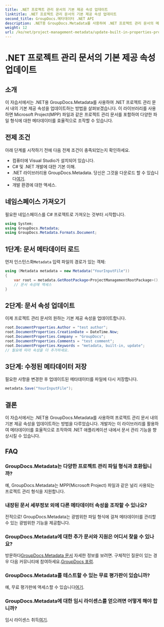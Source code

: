 ```yaml
---
title: .NET 프로젝트 관리 문서의 기본 제공 속성 업데이트
linktitle: .NET 프로젝트 관리 문서의 기본 제공 속성 업데이트
second_title: GroupDocs.메타데이터 .NET API
description: .NET용 GroupDocs.Metadata를 사용하여 .NET 프로젝트 관리 문서의 메타데이터를 업데이트하는 방법을 알아보세요. 문서 관리를 효율적으로 강화하세요.
weight: 12
url: /ko/net/project-management-metadata/update-built-in-properties-project-management-documents/
---
```


# .NET 프로젝트 관리 문서의 기본 제공 속성 업데이트

## 소개
이 자습서에서는 .NET용 GroupDocs.Metadata를 사용하여 .NET 프로젝트 관리 문서 내의 기본 제공 속성을 업데이트하는 방법을 살펴보겠습니다. 이 라이브러리를 사용하면 Microsoft Project(MPP) 파일과 같은 프로젝트 관리 문서를 포함하여 다양한 파일 형식에 대한 메타데이터를 효율적으로 조작할 수 있습니다.
## 전제 조건
아래 단계를 시작하기 전에 다음 전제 조건이 충족되었는지 확인하세요.
- 컴퓨터에 Visual Studio가 설치되어 있습니다.
- C# 및 .NET 개발에 대한 기본 이해.
-  .NET 라이브러리용 GroupDocs.Metadata. 당신은 그것을 다운로드 할 수 있습니다[여기](https://releases.groupdocs.com/metadata/net/).
- 개발 환경에 대한 액세스.

## 네임스페이스 가져오기
필요한 네임스페이스를 C# 프로젝트로 가져오는 것부터 시작합니다.
```csharp
using System;
using GroupDocs.Metadata;
using GroupDocs.Metadata.Formats.Document;
```
## 1단계: 문서 메타데이터 로드
 먼저 인스턴스화`Metadata` 입력 파일의 경로가 있는 객체:
```csharp
using (Metadata metadata = new Metadata("YourInputFile"))
{
    var root = metadata.GetRootPackage<ProjectManagementRootPackage>();
    // 문서 속성에 액세스
}
```
## 2단계: 문서 속성 업데이트
이제 프로젝트 관리 문서의 원하는 기본 제공 속성을 업데이트합니다.
```csharp
root.DocumentProperties.Author = "test author";
root.DocumentProperties.CreationDate = DateTime.Now;
root.DocumentProperties.Company = "GroupDocs";
root.DocumentProperties.Comments = "test comment";
root.DocumentProperties.Keywords = "metadata, built-in, update";
// 필요에 따라 속성을 더 추가하세요.
```
## 3단계: 수정된 메타데이터 저장
필요한 사항을 변경한 후 업데이트된 메타데이터를 파일에 다시 저장합니다.
```csharp
metadata.Save("YourInputFile");
```

## 결론
이 자습서에서는 .NET용 GroupDocs.Metadata를 사용하여 프로젝트 관리 문서 내의 기본 제공 속성을 업데이트하는 방법을 다루었습니다. 개발자는 이 라이브러리를 활용하여 메타데이터를 효율적으로 조작하여 .NET 애플리케이션 내에서 문서 관리 기능을 향상시킬 수 있습니다.

## FAQ
### GroupDocs.Metadata는 다양한 프로젝트 관리 파일 형식과 호환됩니까?
예, GroupDocs.Metadata는 MPP(Microsoft Project) 파일과 같은 널리 사용되는 프로젝트 관리 형식을 지원합니다.
### 내장된 문서 세부정보 외에 다른 메타데이터 속성을 조작할 수 있나요?
전적으로! GroupDocs.Metadata는 광범위한 파일 형식에 걸쳐 메타데이터를 관리할 수 있는 광범위한 기능을 제공합니다.
### GroupDocs.Metadata에 대한 추가 문서와 지원은 어디서 찾을 수 있나요?
 방문하다[GroupDocs.Metadata 문서](https://tutorials.groupdocs.com/metadata/net/) 자세한 정보를 보려면. 구체적인 질문이 있는 경우 다음 커뮤니티에 참여하세요.[GroupDocs 포럼](https://forum.groupdocs.com/c/metadata/14).
### GroupDocs.Metadata를 테스트할 수 있는 무료 평가판이 있습니까?
 예, 무료 평가판에 액세스할 수 있습니다[여기](https://releases.groupdocs.com/).
### GroupDocs.Metadata에 대한 임시 라이센스를 얻으려면 어떻게 해야 합니까?
 임시 라이센스 취득[여기](https://purchase.groupdocs.com/temporary-license/).